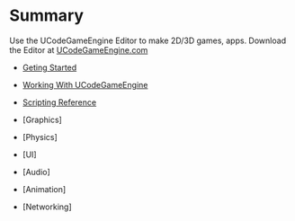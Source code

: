 # Summary

Use the UCodeGameEngine Editor to make 2D/3D games, apps. Download the Editor at [UCodeGameEngine.com]()

- [Geting Started](GettingStarted.md)

- [Working With UCodeGameEngine](WorkingWithEngine.md)

- [Scripting Reference](ScriptingReference.md)

- [Graphics]

- [Physics]

- [UI]

- [Audio]

- [Animation]

- [Networking]
